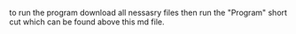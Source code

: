to run the program download all nessasry files then run the "Program" short cut which can be found above this md file.